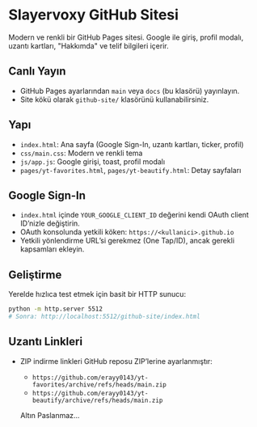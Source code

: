 # Slayervoxy GitHub Sitesi

Modern ve renkli bir GitHub Pages sitesi. Google ile giriş, profil modalı, uzantı kartları, "Hakkımda" ve telif bilgileri içerir.

## Canlı Yayın

- GitHub Pages ayarlarından `main` veya `docs` (bu klasörü) yayınlayın.
- Site kökü olarak `github-site/` klasörünü kullanabilirsiniz.

## Yapı

- `index.html`: Ana sayfa (Google Sign-In, uzantı kartları, ticker, profil)
- `css/main.css`: Modern ve renkli tema
- `js/app.js`: Google girişi, toast, profil modalı
- `pages/yt-favorites.html`, `pages/yt-beautify.html`: Detay sayfaları

## Google Sign-In

- `index.html` içinde `YOUR_GOOGLE_CLIENT_ID` değerini kendi OAuth client ID’nizle değiştirin.
- OAuth konsolunda yetkili köken: `https://<kullanici>.github.io`
- Yetkili yönlendirme URL’si gerekmez (One Tap/ID), ancak gerekli kapsamları ekleyin.

## Geliştirme

Yerelde hızlıca test etmek için basit bir HTTP sunucu:

```bash
python -m http.server 5512
# Sonra: http://localhost:5512/github-site/index.html
```

## Uzantı Linkleri

- ZIP indirme linkleri GitHub reposu ZIP’lerine ayarlanmıştır:
  - `https://github.com/erayy0143/yt-favorites/archive/refs/heads/main.zip`
  - `https://github.com/erayy0143/yt-beautify/archive/refs/heads/main.zip`

  Altın Paslanmaz...